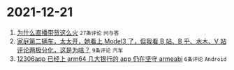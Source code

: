 # 2021-12-21

1. [为什么直播带货这么火](https://www.v2ex.com/t/823448) `27条评论` `问与答`
1. [家庭第二辆车，太太开，她看上 Model3 了，但我看 B 站、B 乎、水木、V 站评论两极分化，这是为啥？](https://www.v2ex.com/t/823449) `9条评论` `汽车`
1. [12306app 已经上 arm64 几大银行的 app 仍在坚守 armeabi](https://www.v2ex.com/t/823445) `6条评论` `Android`

